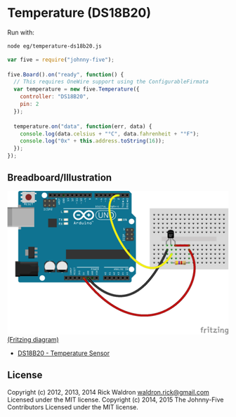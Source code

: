 <!--remove-start-->
# Temperature (DS18B20)

Run with:
```bash
node eg/temperature-ds18b20.js
```
<!--remove-end-->

```javascript
var five = require("johnny-five");

five.Board().on("ready", function() {
  // This requires OneWire support using the ConfigurableFirmata
  var temperature = new five.Temperature({
    controller: "DS18B20",
    pin: 2
  });

  temperature.on("data", function(err, data) {
    console.log(data.celsius + "°C", data.fahrenheit + "°F");
    console.log("0x" + this.address.toString(16));
  });
});


```


## Breadboard/Illustration


![docs/breadboard/temperature-ds18b20.png](breadboard/temperature-ds18b20.png)
[(Fritzing diagram)](breadboard/temperature-ds18b20.fzz)


- [DS18B20 - Temperature Sensor](http://www.maximintegrated.com/en/products/analog/sensors-and-sensor-interface/DS18S20.html)


<!--remove-start-->
## License
Copyright (c) 2012, 2013, 2014 Rick Waldron <waldron.rick@gmail.com>
Licensed under the MIT license.
Copyright (c) 2014, 2015 The Johnny-Five Contributors
Licensed under the MIT license.
<!--remove-end-->
